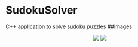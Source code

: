 # SudokuSolver
C++ application to solve sudoku puzzles
##Images
<p align="center">
<img src="https://s30.postimg.org/yf4n2koe5/asd.png">
<img src="https://s30.postimg.org/ldiycpzzx/Capture.png">
</p>


